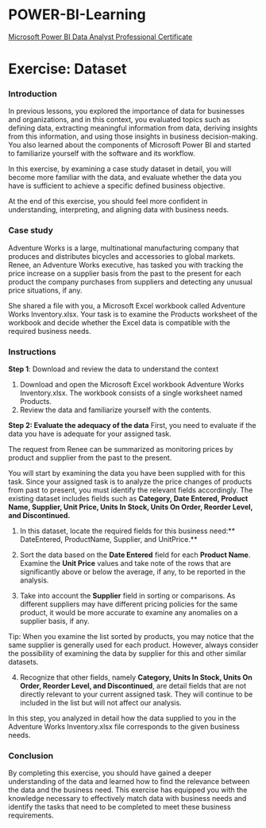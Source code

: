 # POWER-BI-Learning
[Microsoft Power BI Data Analyst Professional Certificate](https://www.coursera.org/professional-certificates/microsoft-power-bi-data-analyst)

# Exercise: Dataset

### Introduction

In previous lessons, you explored the importance of data for businesses and organizations, and in this context, you evaluated topics such as defining data, extracting meaningful information from data, deriving insights from this information, and using those insights in business decision-making. You also learned about the components of Microsoft Power BI and started to familiarize yourself with the software and its workflow.

In this exercise, by examining a case study dataset in detail, you will become more familiar with the data, and evaluate whether the data you have is sufficient to achieve a specific defined business objective. 

At the end of this exercise, you should feel more confident in understanding, interpreting, and aligning data with business needs.

### Case study
Adventure Works is a large, multinational manufacturing company that produces and distributes bicycles and accessories to global markets. Renee, an Adventure Works executive, has tasked you with tracking the price increase on a supplier basis from the past to the present for each product the company purchases from suppliers and detecting any unusual price situations, if any.

She shared a file with you, a Microsoft Excel workbook called Adventure Works Inventory.xlsx. Your task is to examine the Products worksheet of the workbook and decide whether the Excel data is compatible with the required business needs.

### Instructions

**Step 1**: Download and review the data to understand the context
1. Download and open the Microsoft Excel workbook Adventure Works Inventory.xlsx. The workbook consists of a single worksheet named Products.
2. Review the data and familiarize yourself with the contents.

**Step 2: Evaluate the adequacy of the data**
First, you need to evaluate if the data you have is adequate for your assigned task. 

The request from Renee can be summarized as monitoring prices by product and supplier from the past to the present. 

You will start by examining the data you have been supplied with for this task. Since your assigned task is to analyze the price changes of products from past to present, you must identify the relevant fields accordingly. The existing dataset includes fields such as **Category, Date Entered, Product Name, Supplier, Unit Price, Units In Stock, Units On Order, Reorder Level, and Discontinued.**

1. In this dataset, locate the required fields for this business need:** DateEntered, ProductName, Supplier, and UnitPrice.**

2. Sort the data based on the **Date Entered** field for each **Product Name**. Examine the **Unit Price** values and take note of the rows that are significantly above or below the average, if any, to be reported in the analysis.

3. Take into account the **Supplier** field in sorting or comparisons. As different suppliers may have different pricing policies for the same product, it would be more accurate to examine any anomalies on a supplier basis, if any. 

Tip: When you examine the list sorted by products, you may notice that the same supplier is generally used for each product. However, always consider the possibility of examining the data by supplier for this and other similar datasets.

4. Recognize that other fields, namely **Category, Units In Stock, Units On Order, Reorder Level, and Discontinued**, are detail fields that are not directly relevant to your current assigned task. They will continue to be included in the list but will not affect our analysis.

In this step, you analyzed in detail how the data supplied to you in the Adventure Works Inventory.xlsx file corresponds to the given business needs.

### Conclusion
By completing this exercise, you should have gained a deeper understanding of the data and learned how to find the relevance between the data and the business need. This exercise has equipped you with the knowledge necessary to effectively match data with business needs and identify the tasks that need to be completed to meet these business requirements.






